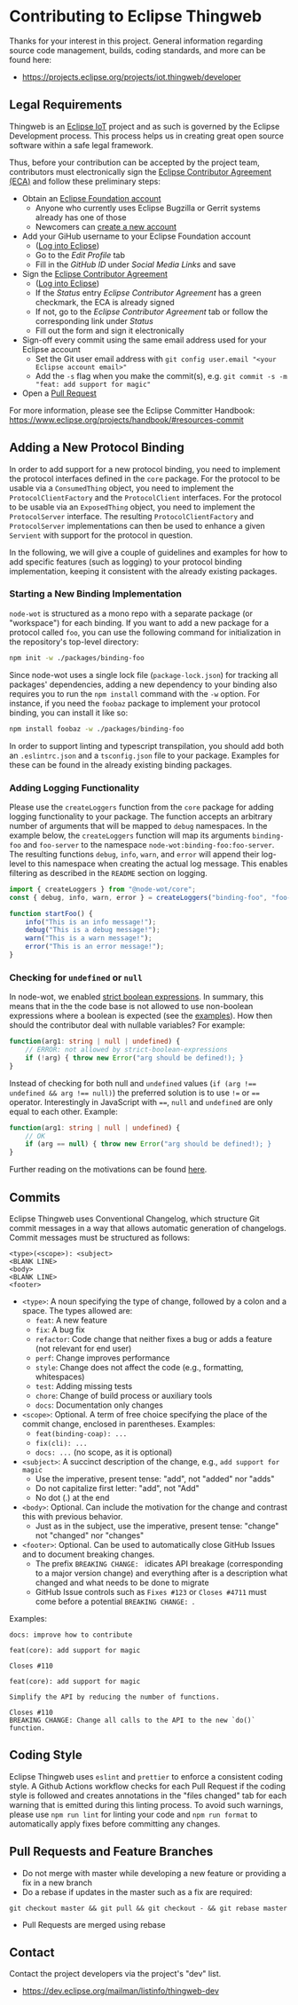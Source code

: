 # Contributing to Eclipse Thingweb

Thanks for your interest in this project. General information
regarding source code management, builds, coding standards, and
more can be found here:

-   https://projects.eclipse.org/projects/iot.thingweb/developer

## Legal Requirements

Thingweb is an [Eclipse IoT](https://iot.eclipse.org) project and as such is governed by the Eclipse Development process.
This process helps us in creating great open source software within a safe legal framework.

Thus, before your contribution can be accepted by the project team, contributors must electronically sign the [Eclipse Contributor Agreement (ECA)](http://www.eclipse.org/legal/ECA.php) and follow these preliminary steps:

-   Obtain an [Eclipse Foundation account](https://accounts.eclipse.org/)
    -   Anyone who currently uses Eclipse Bugzilla or Gerrit systems already has one of those
    -   Newcomers can [create a new account](https://accounts.eclipse.org/user/register?destination=user)
-   Add your GiHub username to your Eclipse Foundation account
    -   ([Log into Eclipse](https://accounts.eclipse.org/))
    -   Go to the _Edit Profile_ tab
    -   Fill in the _GitHub ID_ under _Social Media Links_ and save
-   Sign the [Eclipse Contributor Agreement](http://www.eclipse.org/legal/ECA.php)
    -   ([Log into Eclipse](https://accounts.eclipse.org/))
    -   If the _Status_ entry _Eclipse Contributor Agreement_ has a green checkmark, the ECA is already signed
    -   If not, go to the _Eclipse Contributor Agreement_ tab or follow the corresponding link under _Status_
    -   Fill out the form and sign it electronically
-   Sign-off every commit using the same email address used for your Eclipse account
    -   Set the Git user email address with `git config user.email "<your Eclipse account email>"`
    -   Add the `-s` flag when you make the commit(s), e.g. `git commit -s -m "feat: add support for magic"`
-   Open a [Pull Request](https://github.com/eclipse-thingweb/node-wot/pulls)

For more information, please see the Eclipse Committer Handbook:
https://www.eclipse.org/projects/handbook/#resources-commit

## Adding a New Protocol Binding

In order to add support for a new protocol binding, you need to implement the protocol interfaces defined in the `core` package.
For the protocol to be usable via a `ConsumedThing` object, you need to implement the `ProtocolClientFactory` and the `ProtocolClient` interfaces.
For the protocol to be usable via an `ExposedThing` object, you need to implement the `ProtocolServer` interface.
The resulting `ProtocolClientFactory` and `ProtocolServer` implementations can then be used to enhance a given `Servient` with support for the protocol in question.

<!-- TODO: Add more instructions and guidelines -->

In the following, we will give a couple of guidelines and examples for how to add specific features (such as logging) to your protocol binding implementation, keeping it consistent with the already existing packages.

### Starting a New Binding Implementation

`node-wot` is structured as a mono repo with a separate package (or "workspace") for each binding.
If you want to add a new package for a protocol called `foo`, you can use the following command for initialization in the repository's top-level directory:

```sh
npm init -w ./packages/binding-foo
```

Since node-wot uses a single lock file (`package-lock.json`) for tracking all packages' dependencies, adding a new dependency to your binding also requires you to run the `npm install` command with the `-w` option.
For instance, if you need the `foobaz` package to implement your protocol binding, you can install it like so:

```sh
npm install foobaz -w ./packages/binding-foo
```

In order to support linting and typescript transpilation, you should add both an `.eslintrc.json` and a `tsconfig.json` file to your package.
Examples for these can be found in the already existing binding packages.

<!-- TODO: Mention npm scripts -->

### Adding Logging Functionality

Please use the `createLoggers` function from the `core` package for adding logging functionality to your package.
The function accepts an arbitrary number of arguments that will be mapped to `debug` namespaces.
In the example below, the `createLoggers` function will map its arguments `binding-foo` and `foo-server` to the namespace `node-wot:binding-foo:foo-server`.
The resulting functions `debug`, `info`, `warn`, and `error` will append their log-level to this namespace when creating the actual log message.
This enables filtering as described in the `README` section on logging.

```ts
import { createLoggers } from "@node-wot/core";
const { debug, info, warn, error } = createLoggers("binding-foo", "foo-server");

function startFoo() {
    info("This is an info message!");
    debug("This is a debug message!");
    warn("This is a warn message!");
    error("This is an error message!");
}
```

### Checking for `undefined` or `null`

In node-wot, we enabled [strict boolean expressions](https://typescript-eslint.io/rules/strict-boolean-expressions/). In summary, this means that in the
the code base is not allowed to use non-boolean expressions where a boolean is expected (see the [examples](https://typescript-eslint.io/rules/strict-boolean-expressions/#examples)).
How then should the contributor deal with nullable variables? For example:

```ts
function(arg1: string | null | undefined) {
    // ERROR: not allowed by strict-boolean-expressions
    if (!arg) { throw new Error("arg should be defined!); }
}
```

Instead of checking for both null and `undefined` values (`if (arg !== undefined && arg !== null)`) the preferred solution is to use `!=` or `==` operator. Interestingly in JavaScript
with `==`, `null` and `undefined` are only equal to each other. Example:

```ts
function(arg1: string | null | undefined) {
    // OK
    if (arg == null) { throw new Error("arg should be defined!); }
}
```

Further reading on the motivations can be found [here](https://basarat.gitbook.io/typescript/recap/null-undefined#checking-for-either).

## Commits

Eclipse Thingweb uses Conventional Changelog, which structure Git commit messages in a way that allows automatic generation of changelogs.
Commit messages must be structured as follows:

```
<type>(<scope>): <subject>
<BLANK LINE>
<body>
<BLANK LINE>
<footer>
```

-   `<type>`: A noun specifying the type of change, followed by a colon and a space. The types allowed are:
    -   `feat`: A new feature
    -   `fix`: A bug fix
    -   `refactor`: Code change that neither fixes a bug or adds a feature (not relevant for end user)
    -   `perf`: Change improves performance
    -   `style`: Change does not affect the code (e.g., formatting, whitespaces)
    -   `test`: Adding missing tests
    -   `chore`: Change of build process or auxiliary tools
    -   `docs`: Documentation only changes
-   `<scope>`: Optional. A term of free choice specifying the place of the commit change, enclosed in parentheses. Examples:
    -   `feat(binding-coap): ...`
    -   `fix(cli): ...`
    -   `docs: ...` (no scope, as it is optional)
-   `<subject>`: A succinct description of the change, e.g., `add support for magic`
    -   Use the imperative, present tense: "add", not "added" nor "adds"
    -   Do not capitalize first letter: "add", not "Add"
    -   No dot (.) at the end
-   `<body>`: Optional. Can include the motivation for the change and contrast this with previous behavior.
    -   Just as in the subject, use the imperative, present tense: "change" not "changed" nor "changes"
-   `<footer>`: Optional. Can be used to automatically close GitHub Issues and to document breaking changes.
    -   The prefix `BREAKING CHANGE: ` idicates API breakage (corresponding to a major version change) and everything after is a description what changed and what needs to be done to migrate
    -   GitHub Issue controls such as `Fixes #123` or `Closes #4711` must come before a potential `BREAKING CHANGE: `.

Examples:

```
docs: improve how to contribute
```

```
feat(core): add support for magic

Closes #110
```

```
feat(core): add support for magic

Simplify the API by reducing the number of functions.

Closes #110
BREAKING CHANGE: Change all calls to the API to the new `do()` function.
```

## Coding Style

Eclipse Thingweb uses `eslint` and `prettier` to enforce a consistent coding style.
A Github Actions workflow checks for each Pull Request if the coding style is followed and creates annotations in the "files changed" tab for each warning that is emitted during this linting process.
To avoid such warnings, please use `npm run lint` for linting your code and `npm run format` to automatically apply fixes before committing any changes.

## Pull Requests and Feature Branches

-   Do not merge with master while developing a new feature or providing a fix in a new branch
-   Do a rebase if updates in the master such as a fix are required:

```
git checkout master && git pull && git checkout - && git rebase master
```

-   Pull Requests are merged using rebase

## Contact

Contact the project developers via the project's "dev" list.

-   https://dev.eclipse.org/mailman/listinfo/thingweb-dev

